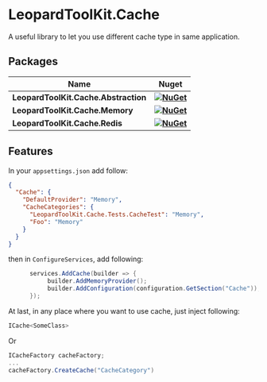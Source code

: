 # LeopardToolKit.Cache
A useful library to let you use different cache type in same application.

## Packages

| **Name** | **Nuget** |
|----------|:-------------:|
| **LeopardToolKit.Cache.Abstraction** | **[![NuGet](https://buildstats.info/nuget/LeopardToolKit.Cache.Abstraction)](https://www.nuget.org/packages/LeopardToolKit.Cache.Abstraction)**   |
| **LeopardToolKit.Cache.Memory** | **[![NuGet](https://buildstats.info/nuget/LeopardToolKit.Cache.Memory)](https://www.nuget.org/packages/LeopardToolKit.Cache.Memory)**   |
| **LeopardToolKit.Cache.Redis** | **[![NuGet](https://buildstats.info/nuget/LeopardToolKit.Cache.Redis)](https://www.nuget.org/packages/LeopardToolKit.Cache.Redis)**   |

## Features

In your `appsettings.json` add follow:
```json
{
  "Cache": {
    "DefaultProvider": "Memory",
    "CacheCategories": {
      "LeopardToolKit.Cache.Tests.CacheTest": "Memory",
      "Foo": "Memory"
    }
  }
}
```

then in `ConfigureServices`, add following:
```csharp
      services.AddCache(builder => {
           builder.AddMemoryProvider();
           builder.AddConfiguration(configuration.GetSection("Cache"));
      });
```

At last, in any place where you want to use cache, just inject following:
```csharp
ICache<SomeClass>
```
Or
```csharp
ICacheFactory cacheFactory;
...
cacheFactory.CreateCache("CacheCategory")
```